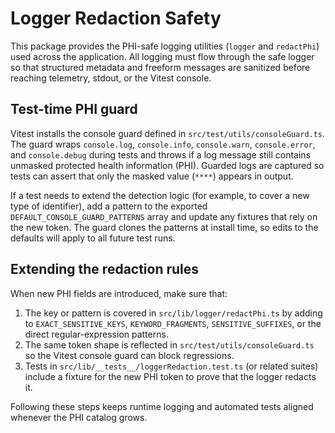# Logger Redaction Safety

This package provides the PHI-safe logging utilities (`logger` and `redactPhi`) used across the
application. All logging must flow through the safe logger so that structured metadata and freeform
messages are sanitized before reaching telemetry, stdout, or the Vitest console.

## Test-time PHI guard

Vitest installs the console guard defined in `src/test/utils/consoleGuard.ts`. The guard wraps
`console.log`, `console.info`, `console.warn`, `console.error`, and `console.debug` during tests and
throws if a log message still contains unmasked protected health information (PHI). Guarded logs are
captured so tests can assert that only the masked value (`****`) appears in output.

If a test needs to extend the detection logic (for example, to cover a new type of identifier), add a
pattern to the exported `DEFAULT_CONSOLE_GUARD_PATTERNS` array and update any fixtures that rely on
the new token. The guard clones the patterns at install time, so edits to the defaults will apply to
all future test runs.

## Extending the redaction rules

When new PHI fields are introduced, make sure that:

1. The key or pattern is covered in `src/lib/logger/redactPhi.ts` by adding to `EXACT_SENSITIVE_KEYS`,
   `KEYWORD_FRAGMENTS`, `SENSITIVE_SUFFIXES`, or the direct regular-expression patterns.
2. The same token shape is reflected in `src/test/utils/consoleGuard.ts` so the Vitest console guard
   can block regressions.
3. Tests in `src/lib/__tests__/loggerRedaction.test.ts` (or related suites) include a fixture for the
   new PHI token to prove that the logger redacts it.

Following these steps keeps runtime logging and automated tests aligned whenever the PHI catalog grows.
